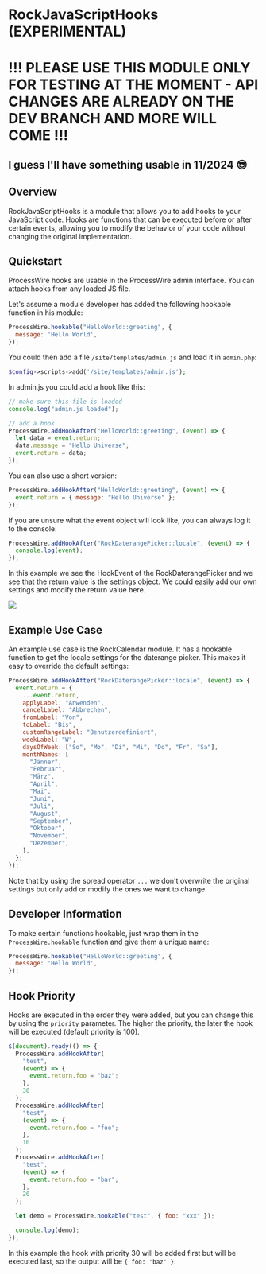 # RockJavaScriptHooks (EXPERIMENTAL)

# !!! PLEASE USE THIS MODULE ONLY FOR TESTING AT THE MOMENT - API CHANGES ARE ALREADY ON THE DEV BRANCH AND MORE WILL COME !!!

## I guess I'll have something usable in 11/2024 😎

## Overview

RockJavaScriptHooks is a module that allows you to add hooks to your JavaScript code. Hooks are functions that can be executed before or after certain events, allowing you to modify the behavior of your code without changing the original implementation.

## Quickstart

ProcessWire hooks are usable in the ProcessWire admin interface. You can attach hooks from any loaded JS file.

Let's assume a module developer has added the following hookable function in his module:

```javascript
ProcessWire.hookable("HelloWorld::greeting", {
  message: 'Hello World',
});
```

You could then add a file `/site/templates/admin.js` and load it in `admin.php`:

```php
$config->scripts->add('/site/templates/admin.js');
```

In admin.js you could add a hook like this:

```javascript
// make sure this file is loaded
console.log("admin.js loaded");

// add a hook
ProcessWire.addHookAfter("HelloWorld::greeting", (event) => {
  let data = event.return;
  data.message = "Hello Universe";
  event.return = data;
});
```

You can also use a short version:

```javascript
ProcessWire.addHookAfter("HelloWorld::greeting", (event) => {
  event.return = { message: "Hello Universe" };
});
```

If you are unsure what the event object will look like, you can always log it to the console:

```javascript
ProcessWire.addHookAfter("RockDaterangePicker::locale", (event) => {
  console.log(event);
});
```

In this example we see the HookEvent of the RockDaterangePicker and we see that the return value is the settings object. We could easily add our own settings and modify the return value here.

<img src=https://i.imgur.com/1SFQhic.png class=blur>

## Example Use Case

An example use case is the RockCalendar module. It has a hookable function to get the locale settings for the daterange picker. This makes it easy to override the default settings:

```js
ProcessWire.addHookAfter("RockDaterangePicker::locale", (event) => {
  event.return = {
    ...event.return,
    applyLabel: "Anwenden",
    cancelLabel: "Abbrechen",
    fromLabel: "Von",
    toLabel: "Bis",
    customRangeLabel: "Benutzerdefiniert",
    weekLabel: "W",
    daysOfWeek: ["So", "Mo", "Di", "Mi", "Do", "Fr", "Sa"],
    monthNames: [
      "Jänner",
      "Februar",
      "März",
      "April",
      "Mai",
      "Juni",
      "Juli",
      "August",
      "September",
      "Oktober",
      "November",
      "Dezember",
    ],
  };
});
```

Note that by using the spread operator `...` we don't overwrite the original settings but only add or modify the ones we want to change.

## Developer Information

To make certain functions hookable, just wrap them in the `ProcessWire.hookable` function and give them a unique name:

```javascript
ProcessWire.hookable("HelloWorld::greeting", {
  message: 'Hello World',
});
```

## Hook Priority

Hooks are executed in the order they were added, but you can change this by using the `priority` parameter. The higher the priority, the later the hook will be executed (default priority is 100).

```javascript
$(document).ready(() => {
  ProcessWire.addHookAfter(
    "test",
    (event) => {
      event.return.foo = "baz";
    },
    30
  );
  ProcessWire.addHookAfter(
    "test",
    (event) => {
      event.return.foo = "foo";
    },
    10
  );
  ProcessWire.addHookAfter(
    "test",
    (event) => {
      event.return.foo = "bar";
    },
    20
  );

  let demo = ProcessWire.hookable("test", { foo: "xxx" });

  console.log(demo);
});
```

In this example the hook with priority 30 will be added first but will be executed last, so the output will be `{ foo: 'baz' }`.

